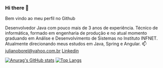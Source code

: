 ### Hi there 👋

Bem vindo ao meu perfil no Github

Desenvolvedor Java com pouco mais de 3 anos de experiência. Técnico de informática, formado em engenharia de produção e no atual momento graduando em Análise e Desenvolvimento de Sistemas no Instituto INFNET. Atualmente direcionando meus estudos em Java, Spring e Angular.
📫 julianoborel@yahoo.com.br
[Linkedin](www.linkedin.com/in/julianoborel)

[![Anurag's GitHub stats](https://github-readme-stats.vercel.app/api?username=julianoborel)](https://github.com/julianoborel/github-readme-stats)
[![Top Langs](https://github-readme-stats.vercel.app/api/top-langs/?username=julianoborel&layout=compact)](https://github.com/julianoborel/github-readme-stats)


